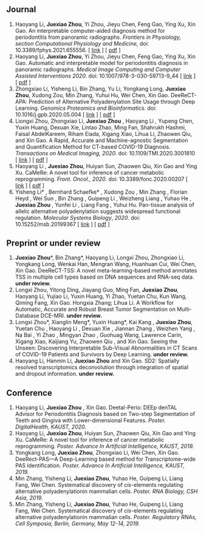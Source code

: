 # 

## Journal

1. Haoyang Li, **Juexiao Zhou**, Yi Zhou, Jieyu Chen, Feng Gao, Ying Xu, Xin Gao. An interpretable computer-aided diagnosis method for periodontitis from panoramic radiographs. *Frontiers in Physiology, section Computational Physiology and Medicine,* doi: 10.3389/fphys.2021.655556. [ [link](https://www.frontiersin.org/articles/10.3389/fphys.2021.655556/full) ] [ [pdf](papers/fphys-12-655556.pdf) ]
2. Haoyang Li, **Juexiao Zhou**, Yi Zhou, Jieyu Chen, Feng Gao, Ying Xu, Xin Gao. Automatic and interpretable model for periodontitis diagnosis in panoramic radiographs. *Medical Image Computing and Computer Assisted Interventions 2020.*  doi: 10.1007/978-3-030-59713-9_44 [ [link](https://www.google.com/url?q=https%3A%2F%2Flink.springer.com%2Fchapter%2F10.1007%2F978-3-030-59713-9_44%23citeas&sa=D&sntz=1&usg=AFQjCNEB9mq8XLHYcDYNt45hbbBQMdFXug) ] [ [pdf](papers/Li2020_Chapter_AutomaticAndInterpretableModel.pdf) ]
3. Zhongxiao Li, Yisheng Li, Bin Zhang, Yu Li, Yongkang Long, **Juexiao Zhou**,  Xudong Zou, Min Zhang, Yuhui Hu, Wei Chen, Xin Gao. DeeReCT-APA: Prediction of Alternative Polyadenylation Site Usage through Deep Learning. *Genomics Proteomics and Bioinformatics.* doi: 10.1016/j.gpb.2020.05.004 [ [link](https://www.google.com/url?q=https%3A%2F%2Fwww.sciencedirect.com%2Fscience%2Farticle%2Fpii%2FS1672022921000498&sa=D&sntz=1&usg=AFQjCNGjLpo3kwydf8zephr-k3aqocp8TQ) ] [ [pdf](papers/1-s2.0-S1672022921000498-main.pdf) ]
4. Liongxi Zhou, Zhongxiao Li, **Juexiao Zhou** , Haoyang Li , Yupeng Chen, Yuxin Huang, Dexuan Xie, Lintao Zhao, Ming Fan, Shahrukh Hashmi, Faisal AbdelKareem, Riham Eiada, Xigang Xiao, Lihua Li, Zhaowen Qiu, and Xin Gao. A Rapid, Accurate and Machine-agnostic Segmentation and Quantification Method for CT-based COVID-19 Diagnosis. *Transactions on Medical Imaging, 2020.* doi: 10.1109/TMI.2020.3001810 [ [link](https://www.google.com/url?q=https%3A%2F%2Fieeexplore.ieee.org%2Fdocument%2F9115057%3Fsource%3Dauthoralert&sa=D&sntz=1&usg=AFQjCNEdsEbs6FcS97QDBDwS-G-gTE0NPw) ] [ [pdf](papers/A_Rapid_Accurate_and_Machine-Agnostic_Segmentation_and_Quantification_Method_for_CT-Based_COVID-19_Diagnosis.pdf) ]
5. Haoyang Li , **Juexiao Zhou**, Huiyan Sun, Zhaowen Qiu, Xin Gao and Ying Xu. CaMeRe: A novel tool for inference of cancer metabolic reprogramming. *Front. Oncol., 2020.* doi: 10.3389/fonc.2020.00207 [ [link](https://www.google.com/url?q=https%3A%2F%2Fwww.frontiersin.org%2Farticles%2F10.3389%2Ffonc.2020.00207%2Ffull%3F%26utm_source%3DEmail_to_authors_%26utm_medium%3DEmail%26utm_content%3DT1_11.5e1_author%26utm_campaign%3DEmail_publication%26field%3D%26journalName%3DFrontiers_in_Oncology%26id%3D518675&sa=D&sntz=1&usg=AFQjCNHB9z4UgW9FpBZdXBESNmvqHeyjHg) ] [ [pdf](papers/fonc-10-00207.pdf) ]
6. Yisheng Li\* , Bernhard Schaefke\* , Xudong Zou , Min Zhang , Florian Heyd , Wei Sun , Bin Zhang , Guipeng Li , Weizheng Liang , Yuhao He , **Juexiao Zhou** , Yunfei Li , Liang Fang , Yuhui Hu. Pan-tissue analysis of allelic alternative polyadenylation suggests widespread functional regulation. *Molecular Systems Biology*, *2020*. doi: 10.15252/msb.20199367 [ [link](https://www.google.com/search?safe=strict&sxsrf=ALeKk03NeUqqse2SL0ye8WrNnqpBks6q2g%3A1591584635163&source=hp&ei=e6fdXq2qB6W8ggfO9YfgAQ&q=Pan-tissue+analysis+of+allelic+alternative+polyadenylation+suggests+widespread+functional+regulation&oq=Pan-tissue+analysis+of+allelic+alternative+polyadenylation+suggests+widespread+functional+regulation&gs_lcp=CgZwc3ktYWIQA1DEFljEFmDZF2gAcAB4AIABAIgBAJIBAJgBAKABAqABAaoBB2d3cy13aXo&sclient=psy-ab&ved=0ahUKEwjt07nmmvHpAhUlnuAKHc76ARwQ4dUDCAw&uact=5) ] [ [pdf](papers/msb.20199367.pdf) ]

## Preprint or under review

1. **Juexiao Zhou**\*, Bin Zhang*, Haoyang Li, Longxi Zhou, Zhongxiao Li, Yongkang Long, Wenkai Han, Mengran Wang, Huanhuan Cui, Wei Chen, Xin Gao. DeeReCT-TSS: A novel meta-learning-based method annotates TSS in multiple cell types based on DNA sequences and RNA-seq data. **under review.**
2. Longxi Zhou, Yitong Ding, Jiayang Guo, Ming Fan, **Juexiao Zhou**, Haoyang Li, Yujiao Li, Yuxin Huang, Yi Zhao, Yuetan Chu, Kun Wang, Qiming Fang, Xin Gao. Hongxia Zhang; Lihua Li. A Workflow for Automatic, Accurate and Robust Breast Tumor Segmentation on Multi-Database DCE-MRI. **under review.**
3. Longxi Zhou\*, Xianglin Meng\*, Yuxin Huang\*, Kai Kang , **Juexiao Zhou**, Yuetan Chu , Haoyang Li , Dexuan Xie , Jiannan Zhang , Weizhen Yang , Na Bai , Yi Zhao , Mingyan Zhao , Guohuag Wang, Lawrence Carin, Xigang Xiao, Kaijiang Yu, Zhaowen Qiu , and Xin Gao. Seeing the Unseen: Discovering Interpretable Sub-Visual Abnormalities in CT Scans of COVID-19 Patients and Survivors by Deep Learning. **under review.**
3. Haoyang Li, Hanmin Li, **Juexiao Zhou** and Xin Gao. SD2: Spatially resolved transcriptomics deconvolution through integration of spatial and dropout information. **under review.**

## Conference

1. Haoyang Li, **Juexiao Zhou** , Xin Gao. Deetal-Perio: DEEp denTAL Advisor for Periodontitis Diagnosis based on Two-step Segmentation of Teeth and Gingiva with Lower-dimensional Features. *Poster.* *DigitalHealth, KAUST, 2020.*
2. Haoyang Li, **Juexiao Zhou**, Huiyan Sun, Zhaowen Qiu, Xin Gao and Ying Xu. CaMeRe: A novel tool for inference of cancer metabolic reprogramming. *Poster. Advance In Artificial Intelligence, KAUST, 2019.*
3. Yongkang Long, **Juexiao Zhou**, Zhongxiao Li, Wei Chen, Xin Gao. DeeRect-PAS—A Deep-Learning based method for Transcriptome-wide PAS Identification. *Poster. Advance In Artificial Intelligence, KAUST, 2019.*
4. Min Zhang, Yisheng Li, **Juexiao Zhou**, Yuhao He, Guipeng Li, Liang Fang, Wei Chen. Systematical discovery of *cis*-elements regulating alternative polyadenylationin mammalian cells. *Poster. RNA Biology, CSH Asia, 2019.*
5. Min Zhang, Yisheng Li, **Juexiao Zhou**, Yuhao He, Guipeng Li, Liang Fang, Wei Chen. Systematical discovery of *cis*-elements regulating alternative polyadenylationin mammalian cells. *Poster. Regulatory RNAs, Cell Symposia, Berlin, Germany, May 12-14, 2019.*

